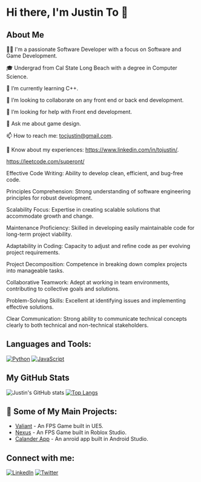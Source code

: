 # Hi there, I'm Justin To 👋

## About Me
👨‍💻 I'm a passionate Software Developer with a focus on Software and Game Development.

🎓 Undergrad from Cal State Long Beach with a degree in Computer Science.

🌱 I’m currently learning C++.

👯 I’m looking to collaborate on any front end or back end development.

🤔 I’m looking for help with Front end development.

💬 Ask me about game design.

📫 How to reach me: tocjustin@gmail.com.

📄 Know about my experiences: https://www.linkedin.com/in/tojustin/.

https://leetcode.com/superont/

Effective Code Writing: Ability to develop clean, efficient, and bug-free code.

Principles Comprehension: Strong understanding of software engineering principles for robust development.

Scalability Focus: Expertise in creating scalable solutions that accommodate growth and change.

Maintenance Proficiency: Skilled in developing easily maintainable code for long-term project viability.

Adaptability in Coding: Capacity to adjust and refine code as per evolving project requirements.

Project Decomposition: Competence in breaking down complex projects into manageable tasks.

Collaborative Teamwork: Adept at working in team environments, contributing to collective goals and solutions.

Problem-Solving Skills: Excellent at identifying issues and implementing effective solutions.

Clear Communication: Strong ability to communicate technical concepts clearly to both technical and non-technical stakeholders.

## Languages and Tools:
[![Python](https://img.shields.io/badge/-Python-3776AB?style=flat-square&logo=Python&logoColor=white)](https://www.python.org/)
[![JavaScript](https://img.shields.io/badge/-JavaScript-F7DF1E?style=flat-square&logo=javascript&logoColor=black)](https://developer.mozilla.org/en-US/docs/Web/JavaScript)

## My GitHub Stats
![Justin's GitHub stats](https://github-readme-stats.vercel.app/api?username=Superont&show_icons=true&theme=radical)
[![Top Langs](https://github-readme-stats.vercel.app/api/top-langs/?username=Superont&layout=compact)](https://github.com/anuraghazra/github-readme-stats)

## 🚀 Some of My Main Projects:
- [Valiant](https://store.steampowered.com/app/2468650/Valiant/) - An FPS Game built in UE5.
- [Nexus](https://www.roblox.com/games/9818210203/Nexus) - An FPS Game built in Roblox Studio.
- [Calander App](https://github.com/Superont/CalendarApp) - An anroid app built in Android Studio.

## Connect with me:
[![LinkedIn](https://img.shields.io/badge/-LinkedIn-0077B5?style=flat-square&logo=Linkedin&logoColor=white)](https://www.linkedin.com/in/tojustin/)
[![Twitter](https://img.shields.io/badge/-Twitter-1DA1F2?style=flat-square&logo=Twitter&logoColor=white)](https://twitter.com/superont)
